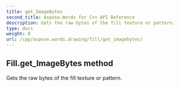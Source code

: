 ```yaml
---
title: get_ImageBytes
second_title: Aspose.Words for C++ API Reference
description: Gets the raw bytes of the fill texture or pattern. 
type: docs
weight: 0
url: /cpp/aspose.words.drawing/fill/get_imagebytes/
---
```

## Fill.get_ImageBytes method


Gets the raw bytes of the fill texture or pattern.

